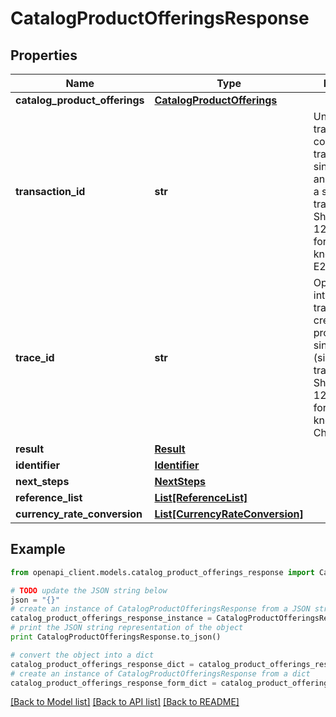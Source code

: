 # CatalogProductOfferingsResponse


## Properties
Name | Type | Description | Notes
------------ | ------------- | ------------- | -------------
**catalog_product_offerings** | [**CatalogProductOfferings**](CatalogProductOfferings.md) |  | 
**transaction_id** | **str** | Unique transaction, correlation or tracking id for a single request and reply i.e. for a single transaction. Should be a 128 bit GUID format. Also know as E2ETrackingId. | [optional] 
**trace_id** | **str** | Optional ID for internal child transactions created for processing a single request (single transaction). Should be a 128 bit GUID format. Also known as ChildTrackingId. | [optional] 
**result** | [**Result**](Result.md) |  | [optional] 
**identifier** | [**Identifier**](Identifier.md) |  | [optional] 
**next_steps** | [**NextSteps**](NextSteps.md) |  | [optional] 
**reference_list** | [**List[ReferenceList]**](ReferenceList.md) |  | [optional] 
**currency_rate_conversion** | [**List[CurrencyRateConversion]**](CurrencyRateConversion.md) |  | [optional] 

## Example

```python
from openapi_client.models.catalog_product_offerings_response import CatalogProductOfferingsResponse

# TODO update the JSON string below
json = "{}"
# create an instance of CatalogProductOfferingsResponse from a JSON string
catalog_product_offerings_response_instance = CatalogProductOfferingsResponse.from_json(json)
# print the JSON string representation of the object
print CatalogProductOfferingsResponse.to_json()

# convert the object into a dict
catalog_product_offerings_response_dict = catalog_product_offerings_response_instance.to_dict()
# create an instance of CatalogProductOfferingsResponse from a dict
catalog_product_offerings_response_form_dict = catalog_product_offerings_response.from_dict(catalog_product_offerings_response_dict)
```
[[Back to Model list]](../README.md#documentation-for-models) [[Back to API list]](../README.md#documentation-for-api-endpoints) [[Back to README]](../README.md)


